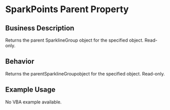 # SparkPoints Parent Property

## Business Description
Returns the parent SparklineGroup object for the specified object. Read-only.

## Behavior
Returns the parentSparklineGroupobject for the specified object. Read-only.

## Example Usage
No VBA example available.
